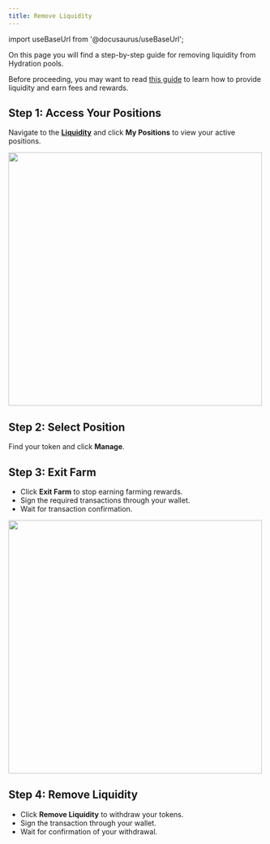 ```yaml
---
title: Remove Liquidity
---
```


import useBaseUrl from '@docusaurus/useBaseUrl'; 

On this page you will find a step-by-step guide for removing liquidity from Hydration pools.

Before proceeding, you may want to read [this guide](/guides/liquidity/provide_liquidity) to learn how to provide liquidity and earn fees and rewards.

## Step 1: Access Your Positions
Navigate to the **[Liquidity](https://app.hydration.net/liquidity)** and click **My Positions** to view your active positions.

<div style={{textAlign: 'center'}}>
<img 
  src={useBaseUrl('img/howto_lp/lp_mylp.jpg')} 
  width="500px"
  style={{margin: '5px 0'}}
/>
</div>

## Step 2: Select Position
Find your token and click **Manage**.

## Step 3: Exit Farm
* Click **Exit Farm** to stop earning farming rewards.
* Sign the required transactions through your wallet.
* Wait for transaction confirmation.
<div style={{textAlign: 'center'}}>
<img 
  src={useBaseUrl('img/howto_lp/lp_mylp2.jpg')} 
  width="500px"
  style={{margin: '5px 0'}}
/>
</div>

## Step 4: Remove Liquidity
* Click **Remove Liquidity** to withdraw your tokens.
* Sign the transaction through your wallet.
* Wait for confirmation of your withdrawal.
